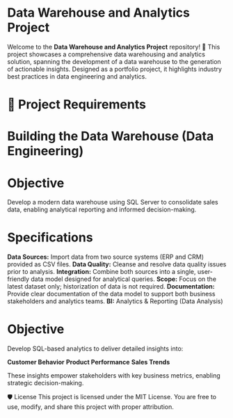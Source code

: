 # Data Warehouse and Analytics Project

Welcome to the **Data Warehouse and Analytics Project** repository! 🚀
This project showcases a comprehensive data warehousing and analytics solution, spanning the development of a data warehouse to the generation of actionable insights. Designed as a portfolio project, it highlights industry best practices in data engineering and analytics.

# 🚀 Project Requirements

# Building the Data Warehouse (Data Engineering)

# Objective

Develop a modern data warehouse using SQL Server to consolidate sales data, enabling analytical reporting and informed decision-making.

# Specifications

**Data Sources:** Import data from two source systems (ERP and CRM) provided as CSV files.
**Data Quality:** Cleanse and resolve data quality issues prior to analysis.
**Integration:** Combine both sources into a single, user-friendly data model designed for analytical queries.
**Scope:** Focus on the latest dataset only; historization of data is not required.
**Documentation:** Provide clear documentation of the data model to support both business stakeholders and analytics teams.
**BI:** Analytics & Reporting (Data Analysis)

# Objective

Develop SQL-based analytics to deliver detailed insights into:

**Customer Behavior**
**Product Performance**
**Sales Trends**

These insights empower stakeholders with key business metrics, enabling strategic decision-making.

🛡️ License
This project is licensed under the MIT License. You are free to use, modify, and share this project with proper attribution.
